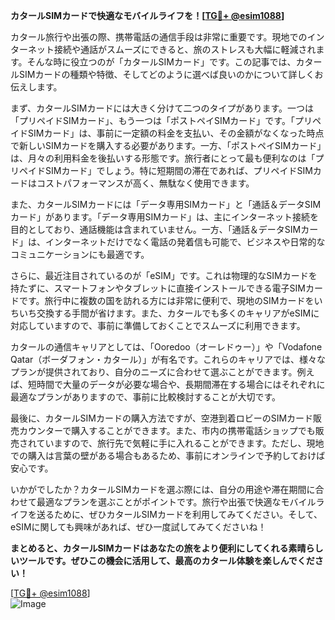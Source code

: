 **カタールSIMカードで快適なモバイルライフを！[[TG💪+ @esim1088](https://t.me/s/esim1088)]**

カタール旅行や出張の際、携帯電話の通信手段は非常に重要です。現地でのインターネット接続や通話がスムーズにできると、旅のストレスも大幅に軽減されます。そんな時に役立つのが「カタールSIMカード」です。この記事では、カタールSIMカードの種類や特徴、そしてどのように選べば良いのかについて詳しくお伝えします。

まず、カタールSIMカードには大きく分けて二つのタイプがあります。一つは「プリペイドSIMカード」、もう一つは「ポストペイSIMカード」です。「プリペイドSIMカード」は、事前に一定額の料金を支払い、その金額がなくなった時点で新しいSIMカードを購入する必要があります。一方、「ポストペイSIMカード」は、月々の利用料金を後払いする形態です。旅行者にとって最も便利なのは「プリペイドSIMカード」でしょう。特に短期間の滞在であれば、プリペイドSIMカードはコストパフォーマンスが高く、無駄なく使用できます。

また、カタールSIMカードには「データ専用SIMカード」と「通話＆データSIMカード」があります。「データ専用SIMカード」は、主にインターネット接続を目的としており、通話機能は含まれていません。一方、「通話＆データSIMカード」は、インターネットだけでなく電話の発着信も可能で、ビジネスや日常的なコミュニケーションにも最適です。

さらに、最近注目されているのが「eSIM」です。これは物理的なSIMカードを持たずに、スマートフォンやタブレットに直接インストールできる電子SIMカードです。旅行中に複数の国を訪れる方には非常に便利で、現地のSIMカードをいちいち交換する手間が省けます。また、カタールでも多くのキャリアがeSIMに対応していますので、事前に準備しておくことでスムーズに利用できます。

カタールの通信キャリアとしては、「Ooredoo（オーレドゥー）」や「Vodafone Qatar（ボーダフォン・カタール）」が有名です。これらのキャリアでは、様々なプランが提供されており、自分のニーズに合わせて選ぶことができます。例えば、短時間で大量のデータが必要な場合や、長期間滞在する場合にはそれぞれに最適なプランがありますので、事前に比較検討することが大切です。

最後に、カタールSIMカードの購入方法ですが、空港到着ロビーのSIMカード販売カウンターで購入することができます。また、市内の携帯電話ショップでも販売されていますので、旅行先で気軽に手に入れることができます。ただし、現地での購入は言葉の壁がある場合もあるため、事前にオンラインで予約しておけば安心です。

いかがでしたか？カタールSIMカードを選ぶ際には、自分の用途や滞在期間に合わせて最適なプランを選ぶことがポイントです。旅行や出張で快適なモバイルライフを送るために、ぜひカタールSIMカードを利用してみてください。そして、eSIMに関しても興味があれば、ぜひ一度試してみてくださいね！

**まとめると、カタールSIMカードはあなたの旅をより便利にしてくれる素晴らしいツールです。ぜひこの機会に活用して、最高のカタール体験を楽しんでください！**

[[TG💪+ @esim1088](https://t.me/s/esim1088)]  
![Image](https://i.postimg.cc/Y0z9fWf4/image.png)